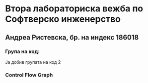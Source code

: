 # Втора лабораториска вежба по Софтверско инженерство
## Андреа Ристевска, бр. на индекс 186018
### Група на код:
Ја добив групата на код 2
### Control Flow Graph
